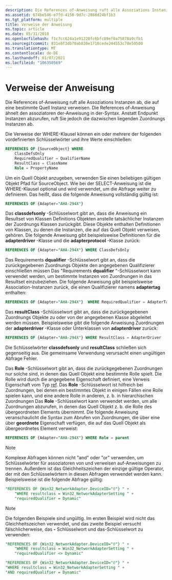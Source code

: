 ```yaml
---
description: Die References of-Anweisung ruft alle Assoziations Instanzen ab, die auf eine bestimmte Quell Instanz verweisen.
ms.assetid: 674be546-e7fd-4150-9d7c-2888d24bf1b3
ms.tgt_platform: multiple
title: Verweise der Anweisung
ms.topic: article
ms.date: 05/31/2018
ms.openlocfilehash: f1c7cc624a1e91220fc6bfc89ef0a75878a9cfb1
ms.sourcegitcommit: 831e8f3db78ab820e1710cede244553c70e50500
ms.translationtype: MT
ms.contentlocale: de-DE
ms.lasthandoff: 01/07/2021
ms.locfileid: "106350569"
---
```

# <a name="references-of-statement"></a>Verweise der Anweisung

Die References of-Anweisung ruft alle Assoziations Instanzen ab, die auf eine bestimmte Quell Instanz verweisen. Die References of-Anweisung ähnelt den assoziatoren der-Anweisung in der-Syntax. Anstatt Endpunkt Instanzen abzurufen, ruft Sie jedoch die dazwischen liegenden Zuordnungs Instanzen ab.

Die Verweise der WHERE-Klausel können ein oder mehrere der folgenden vordefinierten Schlüsselwörter und ihre Werte einschließen:


```sql
REFERENCES OF {SourceObject} WHERE 
    ClassDefsOnly
    RequiredQualifier = QualifierName
    ResultClass = ClassName
    Role = PropertyName
```



Um ein Quell Objekt anzugeben, verwenden Sie einen beliebigen gültigen Objekt Pfad für SourceObject. Wie bei der SELECT-Anweisung ist die WHERE-Klausel optional und wird verwendet, um die Abfrage weiter zu definieren. Das heißt, dass die folgende Anweisung vollständig gültig ist:


```sql
REFERENCES OF {Adapter="AHA-294X"}
```



Das **classdefsonly** -Schlüsselwort gibt an, dass die Anweisung ein Resultset von Klassen Definitions Objekten anstelle tatsächlicher Instanzen der Zuordnungs Klassen zurückgibt. Diese Objekte enthalten Definitionen von Klassen, zu denen die Instanzen, die auf das Quell Objekt verweisen, gehören. Die folgende Anweisung gibt beispielsweise Definitionen für die **adapterdriver** -Klasse und die **adapterprotocol** -Klasse zurück:


```sql
REFERENCES OF {Adapter="AHA-294X"} WHERE ClassDefsOnly
```



Das Requirements **dqualifier** -Schlüsselwort gibt an, dass die zurückgegebenen Zuordnungs Objekte den angegebenen Qualifizierer einschließen müssen Das "Requirements **dqualifier** "-Schlüsselwort kann verwendet werden, um bestimmte Instanzen von Zuordnungen in das Resultset einzubeziehen. Die folgende Anweisung gibt beispielsweise Association-Instanzen zurück, die einen Qualifizierer namens **adaptertag** enthalten:


```sql
REFERENCES OF {Adapter="AHA-294X"}  WHERE RequiredQualifier = AdapterTag
```



Das **resultClass** -Schlüsselwort gibt an, dass die zurückgegebenen Zuordnungs Objekte zu oder von der angegebenen Klasse abgeleitet werden müssen. Beispielsweise gibt die folgende Anweisung Zuordnungen der **adapterdriver** -Klasse oder Unterklassen von **adapterdriver** zurück:


```sql
REFERENCES OF {Adapter="AHA-294X"} WHERE ResultClass = AdapterDriver
```



Die Schlüsselwörter **classdefsonly** und **resultClass** schließen sich gegenseitig aus. Die gemeinsame Verwendung verursacht einen ungültigen Abfrage Fehler.

Das **Role** -Schlüsselwort gibt an, dass die zurückgegebenen Zuordnungen nur solche sind, in denen das Quell Objekt eine bestimmte Rolle spielt. Die Rolle wird durch die angegebene Eigenschaft definiert, eine Verweis Eigenschaft vom Typ [ref](references.md). Das **Role** -Schlüsselwort ist hilfreich bei Zuordnungen, bei denen ein bestimmtes Objekt in einigen Fällen eine Rolle spielen kann, und eine andere Rolle in anderen, z. b. in hierarchischen Zuordnungen Das **Role** -Schlüsselwort kann verwendet werden, um alle Zuordnungen abzurufen, in denen das Quell Objekt z. b. die Rolle des übergeordneten Elements übernimmt. Die folgende Anweisung veranschaulicht die Syntax zum Abrufen von Zuordnungen, die über eine über **geordnete** Eigenschaft verfügen, die auf das Quell Objekt als übergeordnetes Element verweist:


```sql
REFERENCES OF {Adapter="AHA-294X"} WHERE Role = parent
```



> [!Note]  
> Komplexe Abfragen können nicht "and" oder "or" verwenden, um Schlüsselwörter für assoziatoren von und verweisen auf-Anweisungen zu trennen. Außerdem ist das Gleichheitszeichen der einzige gültige Operator, der mit den Schlüsselwörtern in diesen Abfragen verwendet werden kann. Beispielsweise ist die folgende Abfrage gültig:

 


```sql
"REFERENCES OF {Win32_NetworkAdapter.DeviceID="0"} " +
    "WHERE resultclass = Win32_NetworkAdapterSetting " +
    "requiredQualifier = Dynamic"
```



> [!Note]  
> Die folgenden Beispiele sind ungültig. Im ersten Beispiel wird nicht das Gleichheitszeichen verwendet, und das zweite Beispiel versucht fälschlicherweise, das **-** Schlüsselwort und das-Schlüsselwort zu verwenden:

 


```sql
"REFERENCES OF {Win32_NetworkAdapter.DeviceID="0"} " +
    "WHERE resultclass = Win32_NetworkAdapterSetting " +
    "requiredQualifier <> Dynamic"

"REFERENCES OF {Win32_NetworkAdapter.DeviceID="0"} " +
"WHERE resultclass = Win32_NetworkAdapterSetting " +
"AND requiredQualifier = Dynamic"
```



 

 



